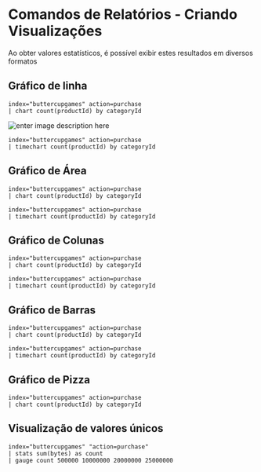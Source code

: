 # Comandos de Relatórios - Criando Visualizações

Ao obter valores estatísticos, é possível exibir estes resultados em diversos formatos

## Gráfico de linha
```
index="buttercupgames" action=purchase 
| chart count(productId) by categoryId
```
![enter image description here](https://lh3.googleusercontent.com/1Hv4AyKg4RAx0LHF7So6anJNZD1cnh98_62cCyL2B5JRyRLzyRlllxD5BFuv9ZaCGWEFR8VZif8bCg)
```
index="buttercupgames" action=purchase 
| timechart count(productId) by categoryId
```

## Gráfico de Área
```
index="buttercupgames" action=purchase 
| chart count(productId) by categoryId
```
```
index="buttercupgames" action=purchase 
| timechart count(productId) by categoryId
```

## Gráfico de Colunas
```
index="buttercupgames" action=purchase 
| chart count(productId) by categoryId
```
```
index="buttercupgames" action=purchase 
| timechart count(productId) by categoryId
```

## Gráfico de Barras
```
index="buttercupgames" action=purchase 
| chart count(productId) by categoryId
```
```
index="buttercupgames" action=purchase 
| timechart count(productId) by categoryId
```

## Gráfico de Pizza
```
index="buttercupgames" action=purchase 
| chart count(productId) by categoryId
```
## Visualização de valores únicos
```
index="buttercupgames" "action=purchase"
| stats sum(bytes) as count
| gauge count 500000 10000000 20000000 25000000
```

<!--stackedit_data:
eyJoaXN0b3J5IjpbMTA3MDkyMTc0NSwtMTk1NDQ2ODM5MiwtMT
A3OTE0NTA4Miw4MTE1Nzk0OTYsNTA3ODY0Mjg5LC0xMDMzMTI3
ODQsLTIwODQwNTA2NzgsMTY2OTAxODg1NywyMzIxNzEzMTNdfQ
==
-->